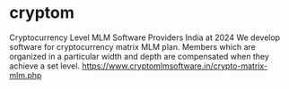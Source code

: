 # cryptom
Cryptocurrency Level MLM Software Providers India at 2024
We develop software for cryptocurrency matrix MLM plan. Members which are organized in a particular width and depth are compensated when they achieve a set level.
https://www.cryptomlmsoftware.in/crypto-matrix-mlm.php

